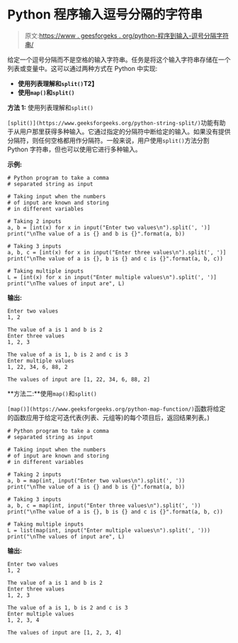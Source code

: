 # Python 程序输入逗号分隔的字符串

> 原文:[https://www . geesforgeks . org/python-程序到输入-逗号分隔字符串/](https://www.geeksforgeeks.org/python-program-to-input-a-comma-separated-string/)

给定一个逗号分隔而不是空格的输入字符串。任务是将这个输入字符串存储在一个列表或变量中。这可以通过两种方式在 Python 中实现:

*   **使用列表理解和`split()`T2】**
*   **使用`map()`和`split()`**

**方法 1:** 使用列表理解和`split()`

`[split()](https://www.geeksforgeeks.org/python-string-split/)`功能有助于从用户那里获得多种输入。它通过指定的分隔符中断给定的输入。如果没有提供分隔符，则任何空格都用作分隔符。一般来说，用户使用`split()`方法分割 Python 字符串，但也可以使用它进行多种输入。

**示例:**

```
# Python program to take a comma
# separated string as input

# Taking input when the numbers 
# of input are known and storing
# in different variables

# Taking 2 inputs
a, b = [int(x) for x in input("Enter two values\n").split(', ')]
print("\nThe value of a is {} and b is {}".format(a, b))

# Taking 3 inputs
a, b, c = [int(x) for x in input("Enter three values\n").split(', ')]
print("\nThe value of a is {}, b is {} and c is {}".format(a, b, c))

# Taking multiple inputs
L = [int(x) for x in input("Enter multiple values\n").split(', ')]
print("\nThe values of input are", L) 
```

**输出:**

```
Enter two values
1, 2

The value of a is 1 and b is 2
Enter three values
1, 2, 3

The value of a is 1, b is 2 and c is 3
Enter multiple values
1, 22, 34, 6, 88, 2

The values of input are [1, 22, 34, 6, 88, 2]

```

**方法二:**使用`map()`和`split()`

`[map()](https://www.geeksforgeeks.org/python-map-function/)`函数将给定的函数应用于给定可迭代表(列表、元组等)的每个项目后，返回结果列表。)

```
# Python program to take a comma
# separated string as input

# Taking input when the numbers 
# of input are known and storing
# in different variables

# Taking 2 inputs
a, b = map(int, input("Enter two values\n").split(', '))
print("\nThe value of a is {} and b is {}".format(a, b))

# Taking 3 inputs
a, b, c = map(int, input("Enter three values\n").split(', '))
print("\nThe value of a is {}, b is {} and c is {}".format(a, b, c))

# Taking multiple inputs
L = list(map(int, input("Enter multiple values\n").split(', ')))
print("\nThe values of input are", L)
```

**输出:**

```
Enter two values
1, 2

The value of a is 1 and b is 2
Enter three values
1, 2, 3

The value of a is 1, b is 2 and c is 3
Enter multiple values
1, 2, 3, 4

The values of input are [1, 2, 3, 4]

```